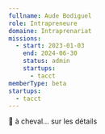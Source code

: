 ```yaml
---
fullname: Aude Bodiguel
role: Intrapreneure
domaine: Intraprenariat
missions:
  - start: 2023-01-03
    end: 2024-06-30
    status: admin
    startups:
      - tacct
memberType: beta
startups:
  - tacct
---
```

🐎 à cheval... sur les détails